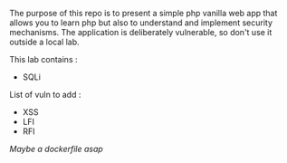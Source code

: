 The purpose of this repo is to present a simple php vanilla web app that allows you to learn php but also to understand and implement security mechanisms.
The application is deliberately vulnerable, so don't use it outside a local lab.

This lab contains :
- SQLi

List of vuln to add :
- XSS
- LFI
- RFI

_Maybe a dockerfile asap_
